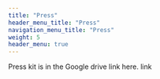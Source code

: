 ```yaml
---
title: "Press"
header_menu_title: "Press"
navigation_menu_title: "Press"
weight: 5
header_menu: true
---
```

Press kit is in the Google drive link here.
link

